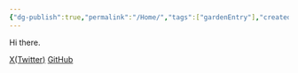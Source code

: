```yaml
---
{"dg-publish":true,"permalink":"/Home/","tags":["gardenEntry"],"created":"2024-12-18T00:58:45.377+09:00"}
---
```


Hi there.

[X(Twitter)](https://x.com/konnta0)
[GitHub](https://github.com/konnta0)
